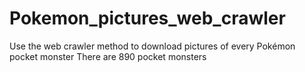 # Pokemon_pictures_web_crawler
 Use the web crawler method to download pictures of every Pokémon pocket monster
 There are 890 pocket monsters
